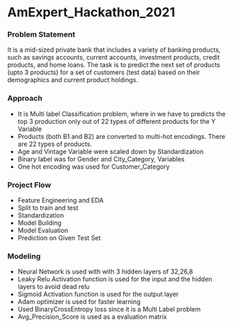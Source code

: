 # AmExpert_Hackathon_2021

### **Problem Statement**
It is a mid-sized private bank that includes a variety of banking products, such as savings accounts, current accounts, investment products, credit products, and home loans.
The task is to predict the next set of products (upto 3 products) for a set of customers (test data) based on their demographics and current product holdings.

### **Approach**
* It is Multi label Classification problem, where in we have to predicts the top 3 production only out of 22 types of different products for the Y Variable
* Products (both B1 and B2) are converted to multi-hot encodings. There are 22 types of products.
* Age and Vintage Variable were scaled down by Standardization
* Binary label was for Gender and City_Category, Variables
* One hot encoding was used for Customer_Category

### **Project Flow**
* Feature Engineering and EDA
* Split to train and test
* Standardization
* Model Building
* Model Evaluation
* Prediction on Given Test Set

### **Modeling**
* Neural Network is used with with 3 hidden layers of 32,26,8
* Leaky Relu Activation function is used for the input and the hidden layers to avoid dead relu
* Sigmoid Activation function is used for the output layer
* Adam optimizer is used for faster learning
* Used BinaryCrossEntropy loss since it is a Multi Label problem
* Avg_Precision_Score is used as a evaluation matrix

